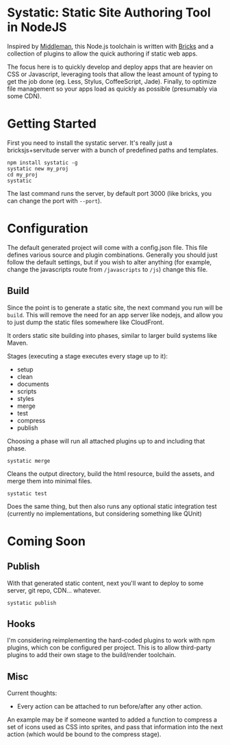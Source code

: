 # Systatic: Static Site Authoring Tool in NodeJS

Inspired by [Middleman](http://middlemanapp.com), this Node.js toolchain is written with [Bricks](http://bricksjs.com) and a collection of plugins to allow the quick authoring if static web apps.

The focus here is to quickly develop and deploy apps that are heavier on CSS or Javascript, leveraging tools that allow the least amount of typing to get the job done (eg. Less, Stylus, CoffeeScript, Jade). Finally, to optimize file management so your apps load as quickly as possible (presumably via some CDN).

# Getting Started

First you need to install the systatic server. It's really just a bricksjs+servitude server with a bunch of predefined paths and templates.

```
npm install systatic -g
systatic new my_proj
cd my_proj
systatic
```

The last command runs the server, by default port 3000 (like bricks, you can change the port with `--port`).

# Configuration

The default generated project will come with a config.json file. This file defines various source and plugin combinations. Generally you should just follow the default settings, but if you wish to alter anything (for example, change the javascripts route from `/javascripts` to `/js`) change this file.

## Build

Since the point is to generate a static site, the next command you run will be `build`. This will remove the need for an app server like nodejs, and allow you to just dump the static files somewhere like CloudFront.

It orders static site building into phases, similar to larger build systems like Maven.

Stages (executing a stage executes every stage up to it):

* setup
* clean
* documents
* scripts
* styles
* merge
* test
* compress
* publish

Choosing a phase will run all attached plugins up to and including that phase.

```
systatic merge
```

Cleans the output directory, build the html resource, build the assets, and merge them into minimal files.

```
systatic test
```

Does the same thing, but then also runs any optional static integration test (currently no implementations, but considering something like QUnit)

# Coming Soon

## Publish

With that generated static content, next you'll want to deploy to some server, git repo, CDN... whatever.

```
systatic publish
```

## Hooks

I'm considering reimplementing the hard-coded plugins to work with npm plugins, which con be configured per project. This is to allow third-party plugins to add their own stage to the build/render toolchain.

## Misc

Current thoughts:

* Every action can be attached to run before/after any other action.

An example may be if someone wanted to added a function to compress a set of icons used as CSS into sprites, and pass that information into the next action (which would be bound to the compress stage).
